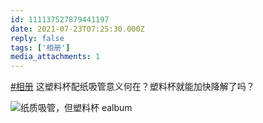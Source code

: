 ```yaml
---
id: 111137527879441197
date: 2021-07-23T07:25:30.000Z
reply: false
tags: ['相册']
media_attachments: 1
---
```


[#相册](https://e5n.cc/tags/%E7%9B%B8%E5%86%8C) 这塑料杯配纸吸管意义何在？塑料杯就能加快降解了吗？

![纸质吸管，但塑料杯
ealbum](https://files.e5n.cc/media_attachments/files/115/092/860/318/286/223/original/56f2fbc049b74bdf.jpg)
